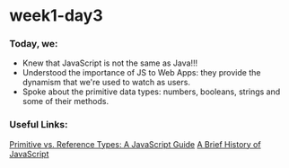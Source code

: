 # week1-day3
### Today, we: 
<ul>
  <li>Knew that JavaScript is not the same as Java!!! </li>
  <li>Understood the importance of JS to Web Apps: they provide the dynamism that we're used to watch as users. </li>
  <li>Spoke about the primitive data types: numbers, booleans, strings and some of their methods.</li>
</ul>

### Useful Links: 
<a href="https://medium.com/@rabailzaheer/primitive-vs-reference-types-a-javascript-guide-6b3638ed508a"/>Primitive vs. Reference Types: A JavaScript Guide</a>
<a href="https://dev.to/dboatengx/history-of-javascript-how-it-all-began-92a">A Brief History of JavaScript</a>

